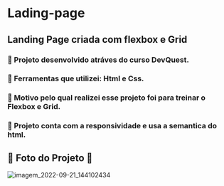 # Lading-page
## Landing Page criada com flexbox e Grid
### 📌 Projeto desenvolvido atráves do curso DevQuest.
### 📌 Ferramentas que utilizei: Html e Css.
### 📌 Motivo pelo qual realizei esse projeto foi para treinar o Flexbox e Grid.
### 📌 Projeto conta com a responsividade e usa a semantica do html.
## 📍 Foto do Projeto 📍
![imagem_2022-09-21_144102434](https://user-images.githubusercontent.com/101433053/191573815-01902f42-e326-4555-b46c-e8e07243c424.png)
